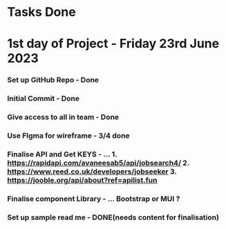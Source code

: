 # Tasks Done

# 1st day of Project - Friday 23rd June 2023

### Set up GitHub Repo - Done
### Initial Commit - Done
### Give access to all in team - Done
### Use FIgma for wireframe - 3/4 done
### Finalise API and Get KEYS - ... 1. https://rapidapi.com/avaneesab5/api/jobsearch4/ 2. https://www.reed.co.uk/developers/jobseeker 3. https://jooble.org/api/about?ref=apilist.fun
### Finalise component Library - ... Bootstrap or MUI ?
### Set up sample read me - DONE(needs content for finalisation)
